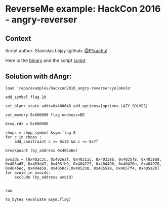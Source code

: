 # ReverseMe example: HackCon 2016 - angry-reverser
## Context

Script author: Stanislas Lejay (github: [@P1kachu](https://github.com/P1kachu>))

Here is the [binary](https://github.com/angr/angr-examples/tree/master/examples/hackcon2016_angry-reverser/yolomolo>)
and the script
[script](https://github.com/angr/angr-examples/tree/master/examples/hackcon2016_angry-reverser/solve.py>)

## Solution with dAngr:

```
load 'repo/examples/hackcon2016_angry-reverser/yolomolo'

add_symbol flag 20

set_blank_state addr=0x400646 add_options=[options.LAZY_SOLVES]

set_memory 0x606000 flag endness=BE

&reg.rdi = 0x606000

chops = chop_symbol &sym.flag 8
for c in chops :
    add_constraint c >= 0x30 && c <= 0x7f

breakpoint (by_address 0x405a6e)

avoids = [0x402c3c, 0x402eaf, 0x40311c, 0x40338b, 0x4035f8, 0x403868, 0x403ad5, 0x403d47, 0x403fb9, 0x404227, 0x404496, 0x40470a, 0x404978, 0x404bec, 0x404e59, 0x4050c7,0x405338, 0x4055a9, 0x4057f4, 0x405a2b]
for avoid in avoids:
    exclude (by_address avoid)


run

to_bytes (evaluate &sym.flag)

```
